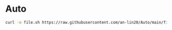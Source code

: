 # Auto


```bash
curl -o file.sh https://raw.githubusercontent.com/an-lin20/Auto/main/fille.sh && chmod +x file.sh && ./file.sh

```
